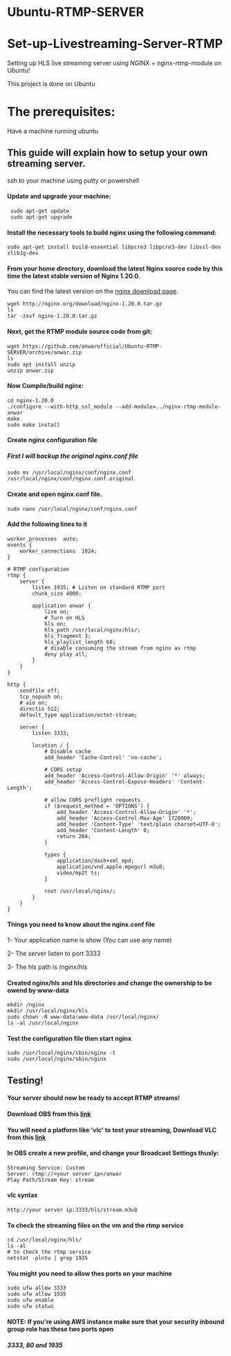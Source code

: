 # Ubuntu-RTMP-SERVER


# Set-up-Livestreaming-Server-RTMP
Setting up HLS live streaming server using NGINX + nginx-rtmp-module on Ubuntu!

This project is done on Ubuntu

# The prerequisites:
Have a machine running ubuntu

## This guide will explain how to setup your own streaming server.
ssh to your machine using putty or powershell
#### Update and upgrade your machine:
```
 sudo apt-get update
 sudo apt-get upgrade
 ```
 #### Install the necessary tools to build nginx using the following command:
 ```
 sudo apt-get install build-essential libpcre3 libpcre3-dev libssl-dev zlib1g-dev
 ```
 ####   From your home directory, download the latest Nginx source code by this time the latest stable version of Nginx 1.20.0.
 You can find the latest version on the [nginx download page](http://nginx.org/en/download.html).
 ```
 wget http://nginx.org/download/nginx-1.20.0.tar.gz
 ls
 tar -zxvf nginx-1.20.0.tar.gz
 ```
 #### Next, get the RTMP module source code from git:
 ```
 wget https://github.com/anwarofficial/Ubuntu-RTMP-SERVER/archive/anwar.zip
 ls
 sudo apt install unzip
 unzip anwar.zip
 ```
 
 #### Now Compile/build nginx:
 ```
 cd nginx-1.20.0
 ./configure --with-http_ssl_module --add-module=../nginx-rtmp-module-anwar
 make
sudo make install
```
#### Create nginx configuration file
##### First I will backup the original nginx.conf file
```
sudo mv /usr/local/nginx/conf/nginx.conf /usr/local/nginx/conf/nginx.conf.original
```
#### Create and open nginx.conf file.  
```
sudo nano /usr/local/nginx/conf/nginx.conf
```
#### Add the following lines to it
```
worker_processes  auto;
events {
    worker_connections  1024;
}

# RTMP configuration
rtmp {
    server {
        listen 1935; # Listen on standard RTMP port
        chunk_size 4000;

        application anwar {
            live on;
            # Turn on HLS
            hls on;
            hls_path /usr/local/nginx/hls/;
            hls_fragment 3;
            hls_playlist_length 60;
            # disable consuming the stream from nginx as rtmp
            deny play all;
        }
    }
}

http {
    sendfile off;
    tcp_nopush on;
    # aio on;
    directio 512;
    default_type application/octet-stream;

    server {
        listen 3333;

        location / {
            # Disable cache
            add_header 'Cache-Control' 'no-cache';

            # CORS setup
            add_header 'Access-Control-Allow-Origin' '*' always;
            add_header 'Access-Control-Expose-Headers' 'Content-Length';

            # allow CORS preflight requests
            if ($request_method = 'OPTIONS') {
                add_header 'Access-Control-Allow-Origin' '*';
                add_header 'Access-Control-Max-Age' 1728000;
                add_header 'Content-Type' 'text/plain charset=UTF-8';
                add_header 'Content-Length' 0;
                return 204;
            }

            types {
                application/dash+xml mpd;
                application/vnd.apple.mpegurl m3u8;
                video/mp2t ts;
            }

            root /usr/local/nginx/;
        }
    }
}
```
#### Things you need to know about the nginx.conf file
1- Your application name is show (You can use any name)

2- The server listen to port 3333

3- The hls path is /nginx/hls
#### Created nginx/hls and hls directories and change the ownership to be owend by www-data 
```
mkdir /nginx
mkdir /usr/local/nginx/hls
sudo chown -R www-data:www-data /usr/local/nginx/
ls -al /usr/local/nginx
```

#### Test the configuration file then start nginx
```
sudo /usr/local/nginx/sbin/nginx -t
sudo /usr/local/nginx/sbin/nginx 
```
## Testing!
#### Your server should now be ready to accept RTMP streams!
#### Download OBS from this [link](https://obsproject.com/download)
#### You will need a platform  like 'vlc' to test your streaming, Download VLC from this [link](https://www.videolan.org/vlc/index.en_GB.html)

#### In OBS create a new profile, and change your Broadcast Settings thusly:
```
Streaming Service: Custom
Server: rtmp://<your server ip>/anwar
Play Path/Stream Key: stream
```
#### vlc syntax
``` 
http://your server ip:3333/hls/stream.m3u8
```

#### To check the streaming files on the vm and the rtmp service
```
cd /usr/local/nginx/hls/
ls -al
# to check the rtmp service 
netstat -plntu | grep 1935
```

#### You might you need to allow thes ports on your machine
```
sudo ufw allow 3333
sudo ufw allow 1935
sudo ufw enable
sudo ufw status 
```
#### NOTE: If you're using AWS instance make sure that your security inbound group role has these two ports open
##### 3333, 80 and 1935


 

  
  
